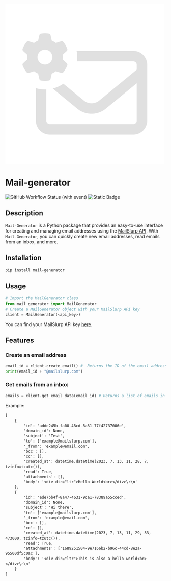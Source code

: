 <a align="center" href="https://pypi.org/project/mail-Generator/" target="_blank">
  <img src="https://github.com/matthieuEv/mail-generator/blob/main/logo.png?raw=true" alt="Logo">
</a>


# Mail-generator

![GitHub Workflow Status (with event)](https://img.shields.io/github/actions/workflow/status/matthieuEv/mail-generator/python-publish.yml?style=for-the-badge&color=%230a41a8)
![Static Badge](https://img.shields.io/badge/Mail--Generator%20on%20PyPI-230a41a8?style=for-the-badge&color=%230a41a8&link=https%3A%2F%2Fpypi.org%2Fproject%2Fmail-Generator%2F)



## Description
`Mail-Generator` is a Python package that provides an easy-to-use interface for creating and managing  email addresses using the [MailSlurp API](https://www.mailslurp.com/index.html). With `Mail-Generator`, you can quickly create new email addresses, read emails from an inbox, and more. 
## Installation
```bash
pip install mail-generator
```

## Usage
```python
# Import the MailGenerator class
from mail_generator import MailGenerator
# Create a MailGenerator object with your MailSlurp API key
client = MailGenerator(<api_key>)
```
You can find your MailSlurp API key [here](https://app.mailslurp.com/sign-up/).

## Features
### Create an email address
```python
email_id = client.create_email() #  Returns the ID of the email address created.
print(email_id + "@mailslurp.com")
```

### Get emails from an inbox
```python
emails = client.get_email_data(email_id) # Returns a list of emails in the inbox.
```
Example:
```
[
    {
        'id': 'adde245b-fa00-48cd-8a31-77f42737006e',
        'domain_id': None,
        'subject': 'Test',
        'to': ['example@mailslurp.com'],
        '_from': 'example@email.com',
        'bcc': [],
        'cc': [],
        'created_at': datetime.datetime(2023, 7, 13, 11, 28, 7, tzinfo=tzutc()),
        'read': True,
        'attachments': [],
        'body': '<div dir="ltr">Hello World<br></div>\r\n'
    }, 
    {
        'id': 'ede7bb4f-8a47-4631-9ca1-78389a55cced',
        'domain_id': None,
        'subject': 'Hi there',
        'to': ['example@mailslurp.com'],
        '_from': 'example@email.com',
        'bcc': [],
        'cc': [],
        'created_at': datetime.datetime(2023, 7, 13, 11, 29, 33, 473000, tzinfo=tzutc()),
        'read': True,
        'attachments': ['1689251504-9e7166b2-b96c-44cd-8e2a-95500df5c0ac'],
        'body': '<div dir="ltr">This is also a hello world<br></div>\r\n'
    }
]
```